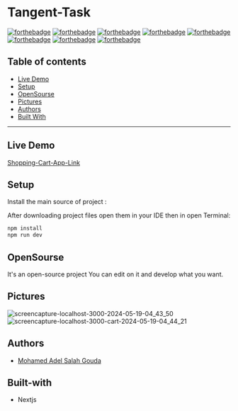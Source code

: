 # Tangent-Task


[![forthebadge](https://forthebadge.com/images/badges/built-with-love.svg)](https://forthebadge.com)
[![forthebadge](https://forthebadge.com/images/badges/built-by-developers.svg)](https://forthebadge.com)
[![forthebadge](https://forthebadge.com/images/badges/uses-git.svg)](https://forthebadge.com)
[![forthebadge](https://forthebadge.com/images/badges/made-with-javascript.svg)](https://forthebadge.com)
[![forthebadge](https://forthebadge.com/images/badges/uses-html.svg)](https://forthebadge.com)
[![forthebadge](https://forthebadge.com/images/badges/uses-css.svg)](https://forthebadge.com)
[![forthebadge](https://forthebadge.com/images/badges/powered-by-coffee.svg)](https://forthebadge.com)
[![forthebadge](https://forthebadge.com/images/badges/uses-js.svg)](https://forthebadge.com)

## Table of contents
* [Live Demo](#live-demo)
* [Setup](#setup)
* [OpenSourse](#opensourse)
* [Pictures](#pictures)
* [Authors](#authors)
* [Built With](#built-with)
***

## Live Demo

[Shopping-Cart-App-Link](https://lyriks-musical-app.netlify.app/)


## Setup

Install the main source of project :

After downloading project files open them in your IDE then in open Terminal:

```bash
npm install
npm run dev 
```


## OpenSourse

  It's an open-source project You can edit on it and develop what you want.


## Pictures

![screencapture-localhost-3000-2024-05-19-04_43_50](https://github.com/Mohamedadelsaleh/Tangent-Task/assets/26310663/491fe0cb-0d88-4ccb-ae76-b1535aa04112)
![screencapture-localhost-3000-cart-2024-05-19-04_44_21](https://github.com/Mohamedadelsaleh/Tangent-Task/assets/26310663/38b6f383-e97d-43c0-a2cd-4a69dda64f38)


## Authors
* [Mohamed Adel Salah Gouda](https://github.com/Mohamedadelsaleh)

## Built-with
* Nextjs
